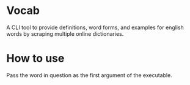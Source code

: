 # Vocab

A CLI tool to provide definitions, word forms, and examples for english words by scraping multiple online dictionaries.

# How to use

Pass the word in question as the first argument of the executable.
